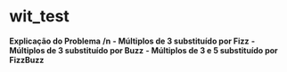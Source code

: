 # wit_test

**Explicação do Problema**
**/n**
**- Múltiplos de 3 substituído por Fizz**
**- Múltiplos de 3 substituído por Buzz**
**- Múltiplos de 3 e 5 substituído por FizzBuzz**
